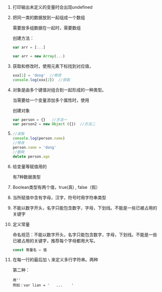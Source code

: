 1. 打印输出未定义的变量时会出现undefined

2. 把同一类的数据放到一起组成一个数组

   需要放多组数据在一起时，需要数组

   创建方法：

   ```js
   var arr = [...]
   ```

   ```js
   var arr = new Array(...)
   ```

3. 获取和修改时，使用元素下标找到对应值，

   ```js
   xxx[1] = 'dong'  //修改
   console.log(xxx[2])  //获取
   ```

4. 对象是由多个键值对组合到一起形成的一种类型。

   当需要给一个变量添加多个属性时，使用

   创建对象

   ```js
   var person = {}   //方法一
   var person2 = new Object ({})  //方法二
   ```

5. ```js
   //读取
   console.log(person.name)
   //修改
   person.name = 'dong'
   //删除
   delete person.age
   ```

6. 给变量等赋值用的

   有7种数据类型

7. Boolean类型有两个值，true(真)  , false（假）

8. 当所赋值中含有字母，汉字，符号时用字符串类型

9. 不能以数字开头，名字只能包含数字，字母，下划线。不能是一些已被占用的关键字

10. 定义常量

    命名规范：不能以数字开头，名字只能包含数字，字母，下划线。不能是一些已被占用的关键字，推荐每个字母都用大写。

    ```js
    const 常量名 = 值
    ```

11. 在每一行的最后加 `\` 来定义多行字符串。两种

    第二种：

    ```
    用''
    例如：var lian = '   ...    '
    ```

    

       